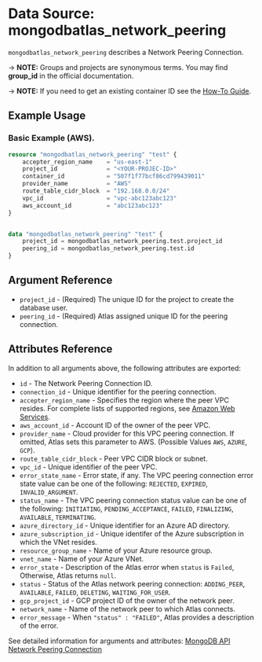 # Data Source: mongodbatlas_network_peering

`mongodbatlas_network_peering` describes a Network Peering Connection.

-> **NOTE:** Groups and projects are synonymous terms. You may find **group_id** in the official documentation.

-> **NOTE:** If you need to get an existing container ID see the [How-To Guide](../guides/howto-guide.html).


## Example Usage

### Basic Example (AWS).

```terraform
resource "mongodbatlas_network_peering" "test" {
	accepter_region_name	= "us-east-1"	
	project_id    			= "<YOUR-PROJEC-ID>"
	container_id            = "507f1f77bcf86cd799439011"
	provider_name           = "AWS"
	route_table_cidr_block  = "192.168.0.0/24"
	vpc_id					= "vpc-abc123abc123"
	aws_account_id			= "abc123abc123"
}


data "mongodbatlas_network_peering" "test" {
    project_id = mongodbatlas_network_peering.test.project_id
    peering_id = mongodbatlas_network_peering.test.id
}
```

## Argument Reference

* `project_id` - (Required) The unique ID for the project to create the database user.
* `peering_id` - (Required) Atlas assigned unique ID for the peering connection.

## Attributes Reference

In addition to all arguments above, the following attributes are exported:

* `id` - The Network Peering Connection ID.
* `connection_id` - Unique identifier for the peering connection.
* `accepter_region_name` - Specifies the region where the peer VPC resides. For complete lists of supported regions, see [Amazon Web Services](https://docs.atlas.mongodb.com/reference/amazon-aws/).
* `aws_account_id` - Account ID of the owner of the peer VPC.
* `provider_name` - Cloud provider for this VPC peering connection. If omitted, Atlas sets this parameter to AWS. (Possible Values `AWS`, `AZURE`, `GCP`).
* `route_table_cidr_block` - Peer VPC CIDR block or subnet.
* `vpc_id` - Unique identifier of the peer VPC.
* `error_state_name` - Error state, if any. The VPC peering connection error state value can be one of the following: `REJECTED`, `EXPIRED`, `INVALID_ARGUMENT`.
* `status_name` - The VPC peering connection status value can be one of the following: `INITIATING`, `PENDING_ACCEPTANCE`, `FAILED`, `FINALIZING`, `AVAILABLE`, `TERMINATING`.
* `azure_directory_id` - Unique identifier for an Azure AD directory.
* `azure_subscription_id` - Unique identifer of the Azure subscription in which the VNet resides.
* `resource_group_name` - Name of your Azure resource group. 
* `vnet_name` - Name of your Azure VNet.
* `error_state` - Description of the Atlas error when `status` is `Failed`, Otherwise, Atlas returns `null`.
* `status` - Status of the Atlas network peering connection: `ADDING_PEER`, `AVAILABLE`, `FAILED`, `DELETING`, `WAITING_FOR_USER`.
* `gcp_project_id` - GCP project ID of the owner of the network peer. 
* `network_name` - Name of the network peer to which Atlas connects.
* `error_message` - When `"status" : "FAILED"`, Atlas provides a description of the error.

See detailed information for arguments and attributes: [MongoDB API Network Peering Connection](https://docs.atlas.mongodb.com/reference/api/vpc-get-connection/)
